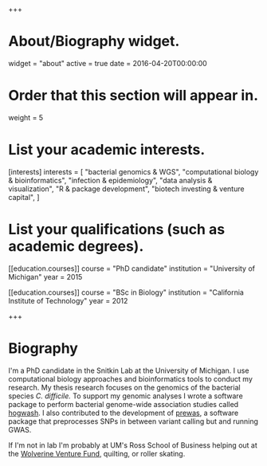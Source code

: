 +++
# About/Biography widget.
widget = "about"
active = true
date = 2016-04-20T00:00:00

# Order that this section will appear in.
weight = 5

# List your academic interests.
[interests]
  interests = [
    "bacterial genomics & WGS",
    "computational biology & bioinformatics",
    "infection & epidemiology", 
    "data analysis & visualization",
    "R & package development", 
    "biotech investing & venture capital", 
  ]

# List your qualifications (such as academic degrees).
[[education.courses]]
  course = "PhD candidate"
  institution = "University of Michigan"
  year = 2015

[[education.courses]]
  course = "BSc in Biology"
  institution = "California Institute of Technology"
  year = 2012
 
+++

# Biography

I'm a PhD candidate in the Snitkin Lab at the University of Michigan. I use computational biology approaches and bioinformatics tools to conduct my research. My thesis research focuses on the genomics of the bacterial species *C. difficile.* To support my genomic analyses I wrote a software package to perform bacterial genome-wide association studies called [hogwash](https://github.com/katiesaund/hogwash). I also contributed to the development of [prewas](https://github.com/Snitkin-Lab-Umich/prewas), a software package that preprocesses SNPs in between variant calling but and running GWAS.

If I'm not in lab I'm probably at UM's Ross School of Business helping out at the [Wolverine Venture Fund](http://zli.umich.edu/wolverine-venture-fund), quilting, or roller skating. 
